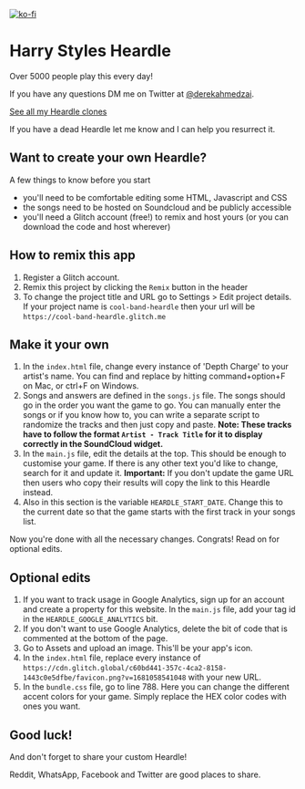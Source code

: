 [![ko-fi](https://ko-fi.com/img/githubbutton_sm.svg)](https://ko-fi.com/M4M2CHKFQ)

# Harry Styles Heardle

Over 5000 people play this every day!

If you have any questions DM me on Twitter at [@derekahmedzai](https://twitter.com/derekahmedzai).

[See all my Heardle clones](https://glitch.com/@derekahmedzai/heardle-clones)

If you have a dead Heardle let me know and I can help you resurrect it.

## Want to create your own Heardle?

A few things to know before you start

- you'll need to be comfortable editing some HTML, Javascript and CSS
- the songs need to be hosted on Soundcloud and be publicly accessible
- you'll need a Glitch account (free!) to remix and host yours (or you can download the code and host wherever)

## How to remix this app

1. Register a Glitch account.
2. Remix this project by clicking the `Remix` button in the header
3. To change the project title and URL go to Settings > Edit project details. If your project name is `cool-band-heardle` then your url will be `https://cool-band-heardle.glitch.me`

## Make it your own

1. In the `index.html` file, change every instance of 'Depth Charge' to your artist's name. You can find and replace by hitting command+option+F on Mac, or ctrl+F on Windows.
2. Songs and answers are defined in the `songs.js` file. The songs should go in the order you want the game to go. You can manually enter the songs or if you know how to, you can write a separate script to randomize the tracks and then just copy and paste. **Note: These tracks have to follow the format `Artist - Track Title` for it to display correctly in the SoundCloud widget.**
3. In the `main.js` file, edit the details at the top. This should be enough to customise your game. If there is any other text you'd like to change, search for it and update it. **Important:** If you don't update the game URL then users who copy their results will copy the link to this Heardle instead.
4. Also in this section is the variable `HEARDLE_START_DATE`. Change this to the current date so that the game starts with the first track in your songs list.

Now you're done with all the necessary changes. Congrats! Read on for optional edits.

## Optional edits

1. If you want to track usage in Google Analytics, sign up for an account and create a property for this website. In the `main.js` file, add your tag id in the `HEARDLE_GOOGLE_ANALYTICS` bit.
2. If you don't want to use Google Analytics, delete the bit of code that is commented at the bottom of the page.
3. Go to Assets and upload an image. This'll be your app's icon.
4. In the `index.html` file, replace every instance of `https://cdn.glitch.global/c60bd441-357c-4ca2-8158-1443c0e5dfbe/favicon.png?v=1681058541048` with your new URL.
5. In the `bundle.css` file, go to line 788. Here you can change the different accent colors for your game. Simply replace the HEX color codes with ones you want.

## Good luck!

And don't forget to share your custom Heardle!

Reddit, WhatsApp, Facebook and Twitter are good places to share.
